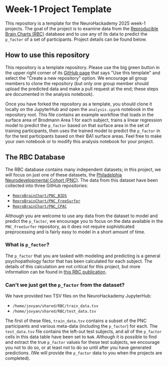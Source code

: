 # Week-1 Project Template

This repository is a template for the NeuroHackademy 2025 week-1
projects. The goal of the project is to examine data from the
[Reproducible Brain Charts (RBC)](https://reprobrainchart.github.io/) database
and to use any of its data to predict the `p_factor` of a set of participants.
Project details can be found below.


## How to use this repository

This repository is a template repository. Please use the big green button in
the upper right corner of its [GitHub page](
https://github.com/NeuroHackademy2025/week1-project-template) that says "Use
this template" and select the "Create a new repository" option. We encourage
all group members to clone the repository (but only one group member should
upload the predicted data and make a pull request at the end; these steps are
documented in the analysis notebook).

Once you have forked the repository as a template, you should clone it locally
on the JupyterHub and open the `analysis.ipynb` notebook in the repository
root. This file contains an example workflow that loads in the surface area of
Brodmann Area 1 for each subject, trains a linear regression model to predict
the `p_factor` based on that surface area in the set of training participants,
then uses the trained model to predict the `p_factor` in for the test
participants based on their BA1 surface areas. Feel free to make your own
notebook or to modify this analysis notebook for your project.


## The RBC Database

The RBC database contains many independent datasets; in this project, we will
focus on just one of these datasets, the
[Philadelphia Neurodevelopmental Cohort (PNC)](
https://www.med.upenn.edu/bbl/philadelphianeurodevelopmentalcohort.html).
The data from this dataset have been collected into three GitHub repositories:
* [`ReproBrainChart/PNC_BIDS`](https://github.com/ReproBrainChart/PNC_BIDS)
* [`ReproBrainChart/PNC_FreeSurfer`](
  https://github.com/ReproBrainChart/PNC_FreeSurfer)
* [`ReproBrainChart/PNC_CPAC`](https://github.com/ReproBrainChart/PNC_CPAC)

Although you are welcome to use any data from the dataset to model and predict
the `p_factor`, we encourage you to focus on the data available in the
`PNC_FreeSurfer` repository, as it does not require sophisticated preprocessing
and is fairly easy to model in a short amount of time.

### What is `p_factor`?

The `p_factor` that you are tasked with modeling and predicting is a general
psychopathology factor that has been calculated for each subject. The details
of this calculation are not critical for this project, but more information can
be found in [this RBC publication](https://doi.org/10.1101/2025.02.24.639850).

### Can't we just get the `p_factor` from the dataset?

We have provided two TSV files on the NeuroHackademy JupyterHub:
* `/home/jovyan/shared/RBC/train_data.tsv`
* `/home/jovyan/shared/RBC/test_data.tsv`

The first of these files, `train_data.tsv` contains a subset of the PNC
participants and various meta-data (including the `p_factor`) for each. The
`test_data.tsv` file contains the left-out test subjects, and all of the
`p_factor` cells in this data table have been set to `NaN`. Although it is
possible to find and extract the true `p_factor` values for these test
subjects, we encourage you not to do so, or at least not to do so until after
you have generated predictions. (We will provide the `p_factor` data to you
when the projects are completed).
